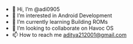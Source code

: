 - 👋 Hi, I’m @adi0905
- 👀 I’m interested in Android Development
- 🌱 I’m currently learning Building ROMs
- 💞️ I’m looking to collaborate on Havoc OS
- 📫 How to reach me aditya212001@gmail.com

<!---
adi0905/adi0905 is a ✨ special ✨ repository because its `README.md` (this file) appears on your GitHub profile.
You can click the Preview link to take a look at your changes.
--->
